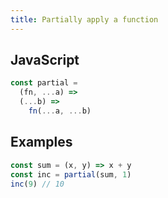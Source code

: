 ```yaml
---
title: Partially apply a function
---
```


## JavaScript
```js
const partial =
  (fn, ...a) =>
  (...b) =>
    fn(...a, ...b)
```

## Examples
```js
const sum = (x, y) => x + y
const inc = partial(sum, 1)
inc(9) // 10
```
